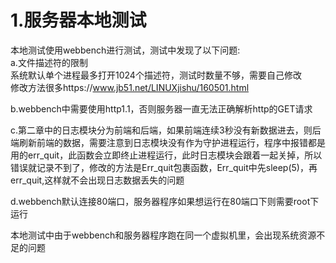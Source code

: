 # 1.服务器本地测试
本地测试使用webbench进行测试，测试中发现了以下问题:  
a.文件描述符的限制  
系统默认单个进程最多打开1024个描述符，测试时数量不够，需要自己修改  
修改方法很多https://www.jb51.net/LINUXjishu/160501.html  

b.webbench中需要使用http1.1，否则服务器一直无法正确解析http的GET请求  

c.第二章中的日志模块分为前端和后端，如果前端连续3秒没有新数据进去，则后端刷新前端的数据，需要注意到日志模块没有作为守护进程运行，程序中报错都是用的err_quit，此函数会立即终止进程运行，此时日志模块会跟着一起关掉，所以错误就记录不到了，修改的方法是Err_quit包裹函数，Err_quit中先sleep(5)，再err_quit,这样就不会出现日志数据丢失的问题

d.webbench默认连接80端口，服务器程序如果想运行在80端口下则需要root下运行  

本地测试中由于webbench和服务器程序跑在同一个虚拟机里，会出现系统资源不足的问题  
